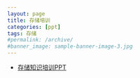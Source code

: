```yaml
---
layout: page
title: 存储培训
categories: [ppt]
tags: 存储
#permalink: /archive/
#banner_image: sample-banner-image-3.jpg
---
```


<div>
  <ul class="arc-list">
    <li><a href="/slides/storage-training.html">存储知识培训PPT</a></li>
  </ul>
</div>
